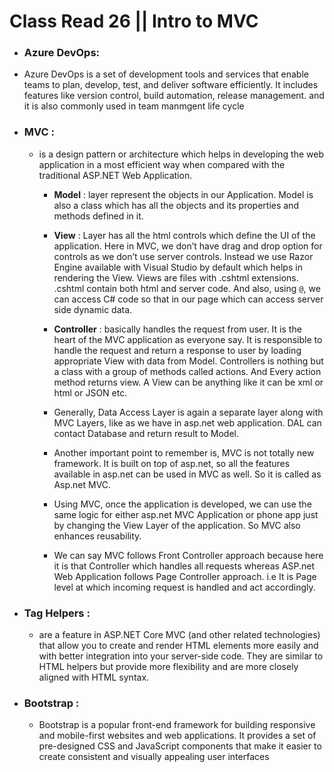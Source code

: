 # Class Read 26 || Intro to MVC
- ### Azure DevOps:
 - Azure DevOps is a set of development tools and services that enable teams to plan, develop, test, and deliver software efficiently. It includes features 
    like version control, build automation, release management. and it is also commonly used in team manmgent life cycle 

- ### MVC : 

    - is a design pattern or architecture which helps in developing the web application in a most efficient way when compared with the traditional ASP.NET  Web Application.

        - **Model** : layer represent the objects in our Application. Model is also a class which has all the objects and its properties and methods defined in it.

        - **View** : Layer has all the html controls which define the UI of the application. Here in MVC, we don’t have drag and drop option for controls as we don’t use server controls. Instead we use Razor Engine available with Visual Studio by default which helps in rendering the View.
        Views are files with .cshtml extensions. .cshtml contain both html and server code.
        And also, using `@`, we can access C# code so that in our page which can access server side dynamic data.

        - **Controller** : basically handles the request from user. It is the heart of the MVC application as everyone say. It is responsible to handle the request and return a response to user by loading appropriate View with data from Model.
        Controllers is nothing but a class with a group of methods called actions. And Every action method returns view. A View can be anything like it can be xml or html or JSON etc.

        - Generally, Data Access Layer is again a separate layer along with MVC Layers, like as we have in asp.net web application. DAL can contact Database and return result to Model.

        - Another important point to remember is, MVC is not totally new framework. It is built on top of asp.net, so all the features available in asp.net can be used in MVC as well. So it is called as Asp.net MVC.

        - Using MVC, once the application is developed, we can use the same logic for either asp.net MVC Application or phone app just by changing the View Layer of the application. So MVC also enhances reusability.

        - We can say MVC follows Front Controller approach because here it is that Controller which handles all requests whereas ASP.net Web Application follows Page Controller approach. i.e It is Page level at which incoming request is handled and act accordingly.

- ### Tag Helpers :

    - are a feature in ASP.NET Core MVC (and other related technologies) that allow you to create and render HTML elements more easily and with better integration into your server-side code. They are similar to HTML helpers but provide more flexibility and are more closely aligned with HTML syntax.


- ### Bootstrap : 

    - Bootstrap is a popular front-end framework for building responsive and mobile-first websites and web applications. It provides a set of pre-designed CSS and JavaScript components that make it easier to create consistent and visually appealing user interfaces